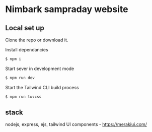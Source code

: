 # Nimbark sampraday website

## Local set up

Clone the repo or download it.

Install dependancies
```sh
$ npm i
```

Start sever in development mode
```sh
$ npm run dev
```

Start the Tailwind CLI build process
```sh
$ npm run tw:css
```

## stack
nodejs, express, ejs, tailwind
UI components - https://merakiui.com/
